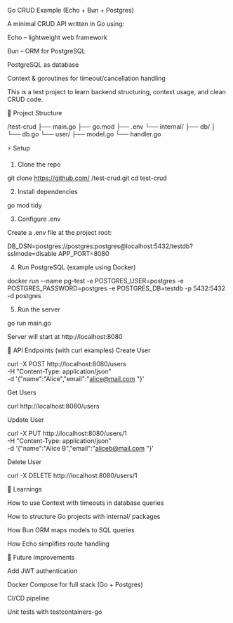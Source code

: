 Go CRUD Example (Echo + Bun + Postgres)

A minimal CRUD API written in Go using:

Echo – lightweight web framework

Bun – ORM for PostgreSQL

PostgreSQL as database

Context & goroutines for timeout/cancellation handling

This is a test project to learn backend structuring, context usage, and clean CRUD code.

📂 Project Structure

/test-crud
├── main.go
├── go.mod
├── .env
└── internal/
├── db/
│ └── db.go
└── user/
├── model.go
└── handler.go

⚡ Setup
1. Clone the repo

git clone https://github.com/
<your-username>/test-crud.git
cd test-crud

2. Install dependencies

go mod tidy

3. Configure .env

Create a .env file at the project root:

DB_DSN=postgres://postgres:postgres@localhost:5432/testdb?sslmode=disable
APP_PORT=8080

4. Run PostgreSQL (example using Docker)

docker run --name pg-test -e POSTGRES_USER=postgres -e POSTGRES_PASSWORD=postgres -e POSTGRES_DB=testdb -p 5432:5432 -d postgres

5. Run the server

go run main.go

Server will start at http://localhost:8080

🔧 API Endpoints (with curl examples)
Create User

curl -X POST http://localhost:8080/users
 \
-H "Content-Type: application/json" \
-d '{"name":"Alice","email":"alice@mail.com
"}'

Get Users

curl http://localhost:8080/users

Update User

curl -X PUT http://localhost:8080/users/1
 \
-H "Content-Type: application/json" \
-d '{"name":"Alice B","email":"aliceb@mail.com
"}'

Delete User

curl -X DELETE http://localhost:8080/users/1

🧠 Learnings

How to use Context with timeouts in database queries

How to structure Go projects with internal/ packages

How Bun ORM maps models to SQL queries

How Echo simplifies route handling

🚀 Future Improvements

Add JWT authentication

Docker Compose for full stack (Go + Postgres)

CI/CD pipeline

Unit tests with testcontainers-go
